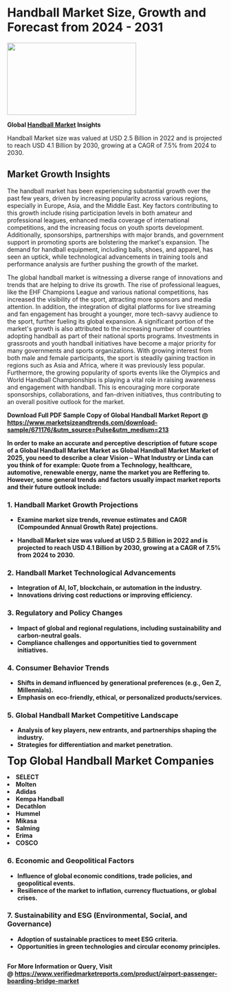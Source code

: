 <H1>Handball Market Size, Growth and Forecast from 2024 - 2031</H1><img class="aligncenter size-medium wp-image-584254" src="https://thirdeyenews.in/wp-content/uploads/2024/09/Global-Market-Research-300x168.jpeg" alt="" width="300" height="168" /><p><strong>Global&nbsp;<a href="https://www.marketsizeandtrends.com/download-sample/671176/&amp;utm_source=Pulse&amp;utm_medium=213">Handball Market</a> Insights</strong></p><p>Handball Market size was valued at USD 2.5 Billion in 2022 and is projected to reach USD 4.1 Billion by 2030, growing at a CAGR of 7.5% from 2024 to 2030.</p><p><h2>Market Growth Insights</h2> <p>The handball market has been experiencing substantial growth over the past few years, driven by increasing popularity across various regions, especially in Europe, Asia, and the Middle East. Key factors contributing to this growth include rising participation levels in both amateur and professional leagues, enhanced media coverage of international competitions, and the increasing focus on youth sports development. Additionally, sponsorships, partnerships with major brands, and government support in promoting sports are bolstering the market's expansion. The demand for handball equipment, including balls, shoes, and apparel, has seen an uptick, while technological advancements in training tools and performance analysis are further pushing the growth of the market.</p> <p><strong></strong></p> <p>The global handball market is witnessing a diverse range of innovations and trends that are helping to drive its growth. The rise of professional leagues, like the EHF Champions League and various national competitions, has increased the visibility of the sport, attracting more sponsors and media attention. In addition, the integration of digital platforms for live streaming and fan engagement has brought a younger, more tech-savvy audience to the sport, further fueling its global expansion. A significant portion of the market's growth is also attributed to the increasing number of countries adopting handball as part of their national sports programs. Investments in grassroots and youth handball initiatives have become a major priority for many governments and sports organizations. With growing interest from both male and female participants, the sport is steadily gaining traction in regions such as Asia and Africa, where it was previously less popular. Furthermore, the growing popularity of sports events like the Olympics and World Handball Championships is playing a vital role in raising awareness and engagement with handball. This is encouraging more corporate sponsorships, collaborations, and fan-driven initiatives, thus contributing to an overall positive outlook for the market.</p> <p><strong></p><p><span class=""><strong>Download Full PDF Sample Copy of Global Handball Market Report</strong> @ <a href="https://www.marketsizeandtrends.com/download-sample/671176/&amp;utm_source=Pulse&amp;utm_medium=213" target="_blank">https://www.marketsizeandtrends.com/download-sample/671176/&amp;utm_source=Pulse&amp;utm_medium=213</a></span></p><p>In order to make an accurate and perceptive description of future scope of a Global&nbsp;Handball Market Market as Global&nbsp;Handball Market Market of 2025, you need to describe a clear Vision &ndash; What Industry or Linda can you think of for example: Quote from a Technology, healthcare, automotive, renewable energy, name the market you are Reffering to. However, some general trends and factors usually impact market reports and their future outlook include:</p><h3>1.&nbsp;<strong>Handball Market Growth Projections</strong></h3><ul><li>Examine market size trends, revenue estimates and CAGR (Compounded Annual Growth Rate) projections.</li><li><p>Handball Market size was valued at USD 2.5 Billion in 2022 and is projected to reach USD 4.1 Billion by 2030, growing at a CAGR of 7.5% from 2024 to 2030.</p></li></ul><h3>2.&nbsp;<strong>Handball Market Technological Advancements</strong></h3><ul><li>Integration of AI, IoT, blockchain, or automation in the industry.</li><li>Innovations driving cost reductions or improving efficiency.</li></ul><h3>3.&nbsp;<strong>Regulatory and Policy Changes</strong></h3><ul><li>Impact of global and regional regulations, including sustainability and carbon-neutral goals.</li><li>Compliance challenges and opportunities tied to government initiatives.</li></ul><h3>4.&nbsp;<strong>Consumer Behavior Trends</strong></h3><ul><li>Shifts in demand influenced by generational preferences (e.g., Gen Z, Millennials).</li><li>Emphasis on eco-friendly, ethical, or personalized products/services.</li></ul><h3>5.&nbsp;<strong>Global Handball Market Competitive Landscape</strong></h3><ul><li>Analysis of key players, new entrants, and partnerships shaping the industry.</li><li>Strategies for differentiation and market penetration.</li></ul><p data-pm-slice="1 1 []"><span style="color: inherit; font-family: inherit; font-size: 25px;">Top Global Handball Market Companies</span></p><div class="" data-test-id=""><p><li>SELECT</li><li> Molten</li><li> Adidas</li><li> Kempa Handball</li><li> Decathlon</li><li> Hummel</li><li> Mikasa</li><li> Salming</li><li> Erima</li><li> COSCO</li></p></div><h3>6.&nbsp;<strong>Economic and Geopolitical Factors</strong></h3><ul><li>Influence of global economic conditions, trade policies, and geopolitical events.</li><li>Resilience of the market to inflation, currency fluctuations, or global crises.</li></ul><h3>7.&nbsp;<strong>Sustainability and ESG (Environmental, Social, and Governance)</strong></h3><ul><li>Adoption of sustainable practices to meet ESG criteria.</li><li>Opportunities in green technologies and circular economy principles.</li></ul><h2><strong style="font-size: 14px;">For More Information or Query, Visit @&nbsp;</strong><a style="background-color: #ffffff; font-size: 14px;" href="https://www.marketsizeandtrends.com/report/handball-market/" target="_blank">https://www.verifiedmarketreports.com/product/airport-passenger-boarding-bridge-market</a></h2>
